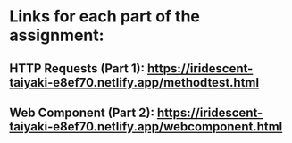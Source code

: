 # Links for each part of the assignment:
## HTTP Requests (Part 1): https://iridescent-taiyaki-e8ef70.netlify.app/methodtest.html
## Web Component (Part 2): https://iridescent-taiyaki-e8ef70.netlify.app/webcomponent.html